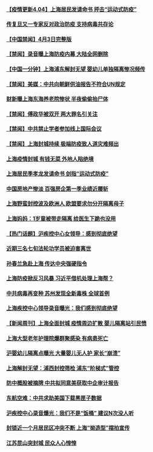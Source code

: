#### [【疫情更新4.04】上海居民发请命书 抨击“运动式防疫”](../pages/prog204/a103384636.md) 
#### [传复旦又一专家反对政治防疫 支持病毒共存论](../pages/prog204/a103391013.md) 
#### [【中国禁闻】4月3日完整版](../pages/prog204/a103390998.md) 
#### [【禁闻】录音曝上海防疫内幕 大陆全网删除](../pages/prog204/a103390979.md) 
#### [【中国一分钟】上海浦东解封无望 婴幼儿单独隔离惨况频传](../pages/prog204/a103390897.md) 
#### [【禁闻】美媒：中共向朝鲜供油报告不符合UN规定](../pages/prog204/a103390874.md) 
#### [财新曝上海东海养老院惨状 半夜偷偷抬尸体](../pages/prog204/a103390938.md) 
#### [【禁闻】傅政华被双开 两大罪名引关注](../pages/prog204/a103390928.md) 
#### [【禁闻】中共禁止学者参加线上国际会议](../pages/prog204/a103390866.md) 
#### [【禁闻】上海封城持续 极端防疫致人道灾难频出](../pages/prog204/a103390901.md) 
#### [上海疫情封城 有钱无菜 外地人陷绝境](../pages/prog204/a103390905.md) 
#### [上海居民季孝龙发请命书 剑指“运动式防疫”](../pages/prog204/a103390881.md) 
#### [中国房地产惨淡 百强房企第一季业绩近腰斩](../pages/prog204/a103390885.md) 
#### [上海野蛮封控波及欧洲人 欧盟要求勿分开隔离母子](../pages/prog204/a103390869.md) 
#### [上海妈妈：1岁童被带走隔离 给医生下跪也没用](../pages/prog204/a103390861.md) 
#### [【热门话题】沪疾控中心女领导：感到彻底绝望](../pages/prog204/a103390789.md) 
#### [近期三名七旬法轮功学员被迫害离世](../pages/prog204/a103390759.md) 
#### [孙春兰急赴上海 传达中央强硬指令](../pages/prog204/a103390734.md) 
#### [上海防疫掀反习风暴 习近平借机处理上海帮？](../pages/prog204/a103390721.md) 
#### [中共病毒再变种 苏州发现全新毒株 全球首例](../pages/prog204/a103390694.md) 
#### [上海疾控中心领导录音曝光：我们感到彻底绝望](../pages/prog204/a103390645.md) 
#### [【新闻周刊】上海全面封城 疫情周边扩散 婴儿隔离站引民愤](../pages/prog204/a103390440.md) 
#### [上海大型老年护理院爆群聚感染 有病患死亡](../pages/prog204/a103390412.md) 
#### [沪婴幼儿隔离点曝光 大量婴儿无人护 家长“崩溃”](../pages/prog204/a103390442.md) 
#### [上海解封无望：浦西封控筛检 浦东“阶梯式”管控](../pages/prog204/a103390345.md) 
#### [防中概股被摘牌 中共拟同意美获取中企审计报告](../pages/prog204/a103390296.md) 
#### [东航空难：中共求助美国下载黑匣子数据](../pages/prog204/a103390259.md) 
#### [沪疾控中心录音爆光：我们不是“饭桶” 建议N次没人听](../pages/prog204/a103390189.md) 
#### [封锁近一个月居民区冲突不断 上海“拗造型”摆拍宣传](../pages/prog204/a103390224.md) 
#### [江苏昆山突封城 民众人心惶惶](../pages/prog204/a103390153.md) 
